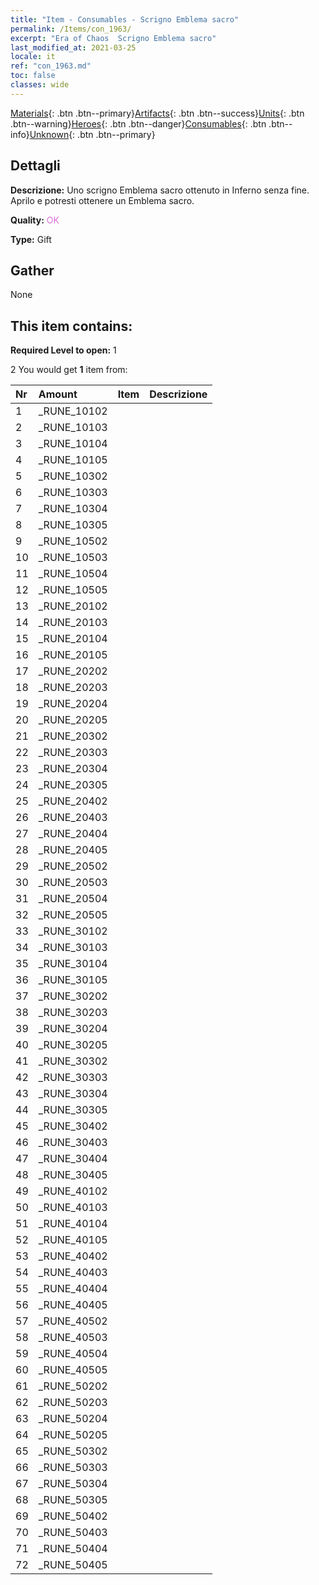 ```yaml
---
title: "Item - Consumables - Scrigno Emblema sacro"
permalink: /Items/con_1963/
excerpt: "Era of Chaos  Scrigno Emblema sacro"
last_modified_at: 2021-03-25
locale: it
ref: "con_1963.md"
toc: false
classes: wide
---
```

 [Materials](/it/Items/){: .btn .btn--primary}[Artifacts](/it/Items/Artifacts/){: .btn .btn--success}[Units](/it/Items/Units/){: .btn .btn--warning}[Heroes](/it/Items/Heroes/){: .btn .btn--danger}[Consumables](/it/Items/Consumables/){: .btn .btn--info}[Unknown](/it/Items/Unknown/){: .btn .btn--primary}

## Dettagli
 **Descrizione:** Uno scrigno Emblema sacro ottenuto in Inferno senza fine. Aprilo e potresti ottenere un Emblema sacro.

 **Quality:** <span style="color: #DA70D6">OK</span>

 **Type:** Gift

## Gather

  None

## This item contains:

 **Required Level to open:** 1

 2 You would get **1** item  from:

  | Nr | Amount |     Item    | Descrizione |
  |:---|:-------|:------------|:-----------:|
  | 1 | _RUNE_10102 | 
  | 2 | _RUNE_10103 | 
  | 3 | _RUNE_10104 | 
  | 4 | _RUNE_10105 | 
  | 5 | _RUNE_10302 | 
  | 6 | _RUNE_10303 | 
  | 7 | _RUNE_10304 | 
  | 8 | _RUNE_10305 | 
  | 9 | _RUNE_10502 | 
  | 10 | _RUNE_10503 | 
  | 11 | _RUNE_10504 | 
  | 12 | _RUNE_10505 | 
  | 13 | _RUNE_20102 | 
  | 14 | _RUNE_20103 | 
  | 15 | _RUNE_20104 | 
  | 16 | _RUNE_20105 | 
  | 17 | _RUNE_20202 | 
  | 18 | _RUNE_20203 | 
  | 19 | _RUNE_20204 | 
  | 20 | _RUNE_20205 | 
  | 21 | _RUNE_20302 | 
  | 22 | _RUNE_20303 | 
  | 23 | _RUNE_20304 | 
  | 24 | _RUNE_20305 | 
  | 25 | _RUNE_20402 | 
  | 26 | _RUNE_20403 | 
  | 27 | _RUNE_20404 | 
  | 28 | _RUNE_20405 | 
  | 29 | _RUNE_20502 | 
  | 30 | _RUNE_20503 | 
  | 31 | _RUNE_20504 | 
  | 32 | _RUNE_20505 | 
  | 33 | _RUNE_30102 | 
  | 34 | _RUNE_30103 | 
  | 35 | _RUNE_30104 | 
  | 36 | _RUNE_30105 | 
  | 37 | _RUNE_30202 | 
  | 38 | _RUNE_30203 | 
  | 39 | _RUNE_30204 | 
  | 40 | _RUNE_30205 | 
  | 41 | _RUNE_30302 | 
  | 42 | _RUNE_30303 | 
  | 43 | _RUNE_30304 | 
  | 44 | _RUNE_30305 | 
  | 45 | _RUNE_30402 | 
  | 46 | _RUNE_30403 | 
  | 47 | _RUNE_30404 | 
  | 48 | _RUNE_30405 | 
  | 49 | _RUNE_40102 | 
  | 50 | _RUNE_40103 | 
  | 51 | _RUNE_40104 | 
  | 52 | _RUNE_40105 | 
  | 53 | _RUNE_40402 | 
  | 54 | _RUNE_40403 | 
  | 55 | _RUNE_40404 | 
  | 56 | _RUNE_40405 | 
  | 57 | _RUNE_40502 | 
  | 58 | _RUNE_40503 | 
  | 59 | _RUNE_40504 | 
  | 60 | _RUNE_40505 | 
  | 61 | _RUNE_50202 | 
  | 62 | _RUNE_50203 | 
  | 63 | _RUNE_50204 | 
  | 64 | _RUNE_50205 | 
  | 65 | _RUNE_50302 | 
  | 66 | _RUNE_50303 | 
  | 67 | _RUNE_50304 | 
  | 68 | _RUNE_50305 | 
  | 69 | _RUNE_50402 | 
  | 70 | _RUNE_50403 | 
  | 71 | _RUNE_50404 | 
  | 72 | _RUNE_50405 | 
